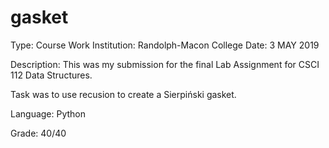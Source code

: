 # gasket

Type: Course Work
Institution: Randolph-Macon College
Date: 3 MAY 2019

Description: This was my submission for the final Lab Assignment for CSCI 112 Data Structures.

Task was to use recusion to create a Sierpiński gasket. 

Language: Python

Grade: 40/40
